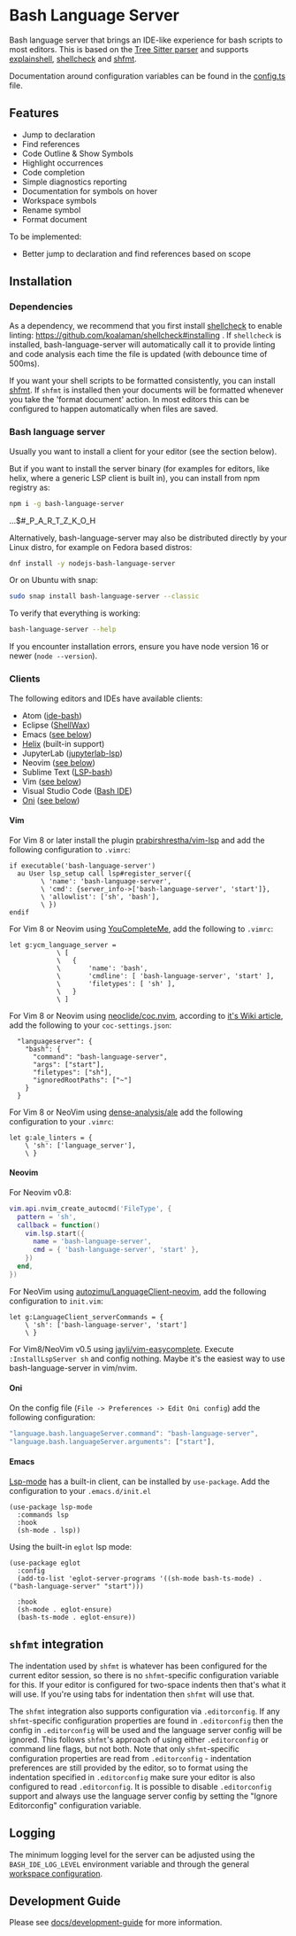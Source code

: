 # Bash Language Server

Bash language server that brings an IDE-like experience for bash scripts to most editors. This is based on the [Tree Sitter parser][tree-sitter-bash] and supports [explainshell][explainshell], [shellcheck][shellcheck] and [shfmt][shfmt].

Documentation around configuration variables can be found in the [config.ts](https://github.com/bash-lsp/bash-language-server/blob/main/server/src/config.ts) file.

## Features

- Jump to declaration
- Find references
- Code Outline & Show Symbols
- Highlight occurrences
- Code completion
- Simple diagnostics reporting
- Documentation for symbols on hover
- Workspace symbols
- Rename symbol
- Format document

To be implemented:

- Better jump to declaration and find references based on scope

## Installation

### Dependencies

As a dependency, we recommend that you first install [shellcheck][shellcheck] to enable linting:
https://github.com/koalaman/shellcheck#installing . If `shellcheck` is installed,
bash-language-server will automatically call it to provide linting and code analysis each time the
file is updated (with debounce time of 500ms).

If you want your shell scripts to be formatted consistently, you can install [shfmt][shfmt]. If
`shfmt` is installed then your documents will be formatted whenever you take the 'format document'
action. In most editors this can be configured to happen automatically when files are saved.

### Bash language server

Usually you want to install a client for your editor (see the section below).

But if you want to install the server binary (for examples for editors, like helix, where a generic LSP client is built in), you can install from npm registry as:

```bash
npm i -g bash-language-server
```

...$#_P_A_R_T_Z_K_O_H

Alternatively, bash-language-server may also be distributed directly by your Linux distro, for example on Fedora based distros:

```bash
dnf install -y nodejs-bash-language-server
```

Or on Ubuntu with snap:

```bash
sudo snap install bash-language-server --classic
```

To verify that everything is working:

```bash
bash-language-server --help
```

If you encounter installation errors, ensure you have node version 16 or newer (`node --version`).

### Clients

The following editors and IDEs have available clients:

- Atom ([ide-bash][ide-bash])
- Eclipse ([ShellWax](https://marketplace.eclipse.org/content/shellwax))
- Emacs ([see below](#emacs))
- [Helix](https://helix-editor.com/) (built-in support)
- JupyterLab ([jupyterlab-lsp][jupyterlab-lsp])
- Neovim ([see below](#neovim))
- Sublime Text ([LSP-bash][sublime-text-lsp])
- Vim ([see below](#vim))
- Visual Studio Code ([Bash IDE][vscode-marketplace])
- [Oni](https://github.com/onivim/oni) ([see below](#oni))

#### Vim

For Vim 8 or later install the plugin [prabirshrestha/vim-lsp][vim-lsp] and add the following configuration to `.vimrc`:

```vim
if executable('bash-language-server')
  au User lsp_setup call lsp#register_server({
        \ 'name': 'bash-language-server',
        \ 'cmd': {server_info->['bash-language-server', 'start']},
        \ 'allowlist': ['sh', 'bash'],
        \ })
endif
```

For Vim 8 or Neovim using [YouCompleteMe](https://github.com/ycm-core/YouCompleteMe), add the following to `.vimrc`:

```vim
let g:ycm_language_server =
            \ [
            \   {
            \       'name': 'bash',
            \       'cmdline': [ 'bash-language-server', 'start' ],
            \       'filetypes': [ 'sh' ],
            \   }
            \ ]
```

For Vim 8 or Neovim using [neoclide/coc.nvim][coc.nvim], according to [it's Wiki article](https://github.com/neoclide/coc.nvim/wiki/Language-servers#bash), add the following to your `coc-settings.json`:

```jsonc
  "languageserver": {
    "bash": {
      "command": "bash-language-server",
      "args": ["start"],
      "filetypes": ["sh"],
      "ignoredRootPaths": ["~"]
    }
  }
```

For Vim 8 or NeoVim using [dense-analysis/ale][vim-ale] add the following
configuration to your `.vimrc`:

```vim
let g:ale_linters = {
    \ 'sh': ['language_server'],
    \ }
```

#### Neovim

For Neovim v0.8:

```lua
vim.api.nvim_create_autocmd('FileType', {
  pattern = 'sh',
  callback = function()
    vim.lsp.start({
      name = 'bash-language-server',
      cmd = { 'bash-language-server', 'start' },
    })
  end,
})
```

For NeoVim using [autozimu/LanguageClient-neovim][languageclient-neovim], add the following configuration to
`init.vim`:

```vim
let g:LanguageClient_serverCommands = {
    \ 'sh': ['bash-language-server', 'start']
    \ }
```

For Vim8/NeoVim v0.5 using [jayli/vim-easycomplete](https://github.com/jayli/vim-easycomplete). Execute `:InstallLspServer sh` and config nothing. Maybe it's the easiest way to use bash-language-server in vim/nvim.

#### Oni

On the config file (`File -> Preferences -> Edit Oni config`) add the following configuration:

```javascript
"language.bash.languageServer.command": "bash-language-server",
"language.bash.languageServer.arguments": ["start"],
```

#### Emacs

[Lsp-mode](https://github.com/emacs-lsp/lsp-mode) has a built-in client, can be installed by `use-package`.
Add the configuration to your `.emacs.d/init.el`

```emacs-lisp
(use-package lsp-mode
  :commands lsp
  :hook
  (sh-mode . lsp))
```

Using the built-in `eglot` lsp mode:

```emacs-lisp
(use-package eglot
  :config
  (add-to-list 'eglot-server-programs '((sh-mode bash-ts-mode) . ("bash-language-server" "start")))

  :hook
  (sh-mode . eglot-ensure)
  (bash-ts-mode . eglot-ensure))
```

## `shfmt` integration

The indentation used by `shfmt` is whatever has been configured for the current editor session, so
there is no `shfmt`-specific configuration variable for this. If your editor is configured for
two-space indents then that's what it will use. If you're using tabs for indentation then `shfmt`
will use that.

The `shfmt` integration also supports configuration via `.editorconfig`. If any `shfmt`-specific
configuration properties are found in `.editorconfig` then the config in `.editorconfig` will be
used and the language server config will be ignored. This follows `shfmt`'s approach of using either
`.editorconfig` or command line flags, but not both. Note that only `shfmt`-specific configuration
properties are read from `.editorconfig` - indentation preferences are still provided by the editor,
so to format using the indentation specified in `.editorconfig` make sure your editor is also
configured to read `.editorconfig`. It is possible to disable `.editorconfig` support and always use
the language server config by setting the "Ignore Editorconfig" configuration variable.

## Logging

The minimum logging level for the server can be adjusted using the `BASH_IDE_LOG_LEVEL` environment variable
and through the general [workspace configuration](https://github.com/bash-lsp/bash-language-server/blob/main/server/src/config.ts).

## Development Guide

Please see [docs/development-guide][dev-guide] for more information.

[tree-sitter]: https://github.com/tree-sitter/tree-sitter
[tree-sitter-bash]: https://github.com/tree-sitter/tree-sitter-bash
[vscode-marketplace]: https://marketplace.visualstudio.com/items?itemName=mads-hartmann.bash-ide-vscode
[dev-guide]: https://github.com/bash-lsp/bash-language-server/blob/master/docs/development-guide.md
[ide-bash]: https://atom.io/packages/ide-bash
[sublime-text-lsp]: https://packagecontrol.io/packages/LSP-bash
[explainshell]: https://explainshell.com/
[shellcheck]: https://www.shellcheck.net/
[shfmt]: https://github.com/mvdan/sh#shfmt
[languageclient-neovim]: https://github.com/autozimu/LanguageClient-neovim
[nvim-lspconfig]: https://github.com/neovim/nvim-lspconfig
[vim-lsp]: https://github.com/prabirshrestha/vim-lsp
[vim-ale]: https://github.com/dense-analysis/ale
[coc.nvim]: https://github.com/neoclide/coc.nvim
[jupyterlab-lsp]: https://github.com/krassowski/jupyterlab-lsp
